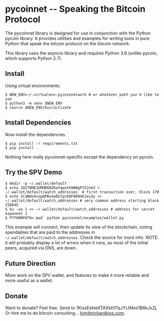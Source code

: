 pycoinnet -- Speaking the Bitcoin Protocol
==========================================

The pycoinnet library is designed for use in conjunction with the Python pycoin library. It provides utilities and examples for writing tools in pure Python that speak the bitcoin protocol on the bitcoin network.

This library uses the asyncio library and requires Python 3.6 (unlike pycoin, which supports Python 2.7).


Install
-------

Using virtual environments:

```
$ NEW_ENV=~/.virtualenv-pycoinnetwork # or whatever path you'd like to use
$ python3 -m venv $NEW_ENV
$ source $NEW_ENV/bin/activate
```


Install Dependencies
--------------------

Now install the dependencies.

```
$ pip install -r requirements.txt
$ pip install .
```

Nothing here really pycoinnet-specific except the dependency on pycoin.


Try the SPV Demo
----------------


```
$ mkdir -p ~/.wallet/default
$ echo 1Q2TWHE3GMdB6BZKafqwxXtWAWgFt5Jvm3 > ~/.wallet/default/watch_addresses  # first transaction ever, block 170
$ echo 1CaNHx4vzpmPBv4a6U7pcKQF6R8U6JeLUy >> ~/.wallet/default/watch_addresses # very common address starting block 258045
$ ku -ua 1 >> ~/.wallet/default/watch_addresses # address for secret exponent 1
$ PYTHONPATH=`pwd` python pycoinnet/examples/wallet.py
```

This example will connect, then update its view of the blockchain, noting spendables that are paid to the addresses in `~/.wallet/default/watch_addresses`. Check the source for more info. NOTE: it will probably display a lot of errors when it runs, as most of the initial peers, acquired via DNS, are down.


Future Direction
----------------

More work on the SPV wallet, and features to make it more reliable and more useful as a wallet.


Donate
------

Want to donate? Feel free. Send to 1KissEskteXTAXbh17qJYLtMes1B6kJxZj.
Or hire me to do bitcoin consulting... him@richardkiss.com.


[pycoin]: https://github.com/richardkiss/pycoin
